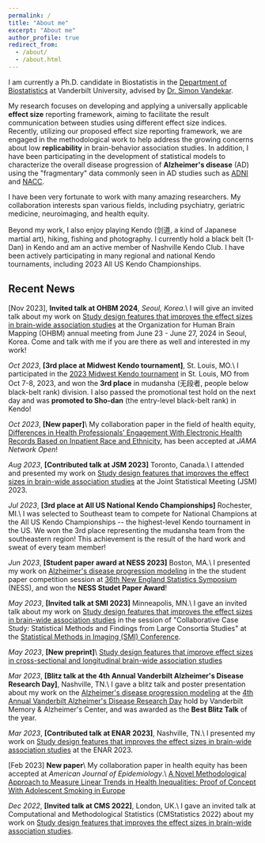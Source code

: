 ```yaml
---
permalink: /
title: "About me"
excerpt: "About me"
author_profile: true
redirect_from: 
  - /about/
  - /about.html
---
```

I am currently a Ph.D. candidate in Biostatistis in the [Department of Biostatistics](https://www.vumc.org/biostatistics/vanderbilt-department-biostatistics) at Vanderbilt University, advised by [Dr. Simon Vandekar](https://simonvandekar.github.io/). 

My research focuses on developing and applying a universally applicable **effect size** reporting framework, aiming to facilitate the result communication between studies using different effect size indices. Recently, utilizing our proposed effect size reporting framework, we are engaged in the methodological work to help address the growing concerns about low **replicability** in brain-behavior association studies. In addition, I have been participating in the development of statistical models to characterize the overall disease progression of **Alzheimer's disease** (AD) using the "fragmentary" data commonly seen in AD studies such as [ADNI](https://adni.loni.usc.edu/) and [NACC](https://naccdata.org/).

I have been very fortunate to work with many amazing researchers. My collaboration interests span various fields, including psychiatry, geriatric medicine, neuroimaging, and health equity. 

Beyond my work, I also enjoy playing Kendo (剑道, a kind of Japanese martial art), hiking, fishing and photography. I currently hold a black belt (1-Dan) in Kendo and am an active member of Nashville Kendo Club. I have been actively participating in many regional and national Kendo tournaments, including 2023 All US Kendo Championships.


## Recent News

[Nov 2023], **Invited talk at OHBM 2024**, *Seoul, Korea*.\\
I will give an invited talk about my work on [Study design features that improves the effect sizes in brain-wide association studies](https://www.biorxiv.org/content/10.1101/2023.05.29.542742v2.abstract) at the Organization for Human Brain Mapping (OHBM) annual meeting from June 23 - June 27, 2024 in Seoul, Korea. Come and talk with me if you are there as well and interested in my work!

*Oct 2023*, **[3rd place at Midwest Kendo tournament]**, St. Louis, MO.\\
I participated in the [2023 Midwest Kendo tournament](https://midwestkendofederation.wordpress.com/upcoming-events/) in St. Louis, MO from Oct 7-8, 2023, and won the **3rd place** in mudansha (无段者, people below black-belt rank) division. I also passed the promotional test hold on the next day and was **promoted to Sho-dan** (the entry-level black-belt rank) in Kendo! 

*Oct 2023*, **[New paper]**\\
My collaboration paper in the field of health equity, [Differences in Health Professionals’ Engagement With Electronic Health Records Based on Inpatient Race and Ethnicity](https://jamanetwork.com/journals/jamanetworkopen/article-abstract/2810366), has been accepted at *JAMA Network Open*!

*Aug 2023*, **[Contributed talk at JSM 2023]** Toronto, Canada.\\
I attended and presented my work on [Study design features that improves the effect sizes in brain-wide association studies](https://www.biorxiv.org/content/10.1101/2023.05.29.542742v2.abstract) at the Joint Statistical Meeting (JSM) 2023.

*Jul 2023*, **[3rd place at All US National Kendo Championships]** Rochester, MI.\\
I was selected to Southeast team to compete for National Champions at the All US Kendo Championships -- the highest-level Kendo tournament in the US. We won the 3rd place representing the mudansha team from the southeastern region! This achievement is the result of the hard work and sweat of every team member!

*Jun 2023*, **[Student paper award at NESS 2023]** Boston, MA.\\
I presented my work on [Alzheimer's disease progression modeling](https://alz-journals.onlinelibrary.wiley.com/doi/full/10.1002/alz.063496) in the the student paper competition session at [36th New England Statistics Symposium](https://archive.nestat.org/symposium2023/html/) (NESS), and won the **NESS Studet Paper Award**!

*May 2023*, **[Invited talk at SMI 2023]** Minneapolis, MN.\\
I gave an invited talk about my work on [Study design features that improves the effect sizes in brain-wide association studies](https://www.biorxiv.org/content/10.1101/2023.05.29.542742v2.abstract) in the session of "Collaborative Case Study: Statistical Methods and Findings from Large Consortia Studies" at the [Statistical Methods in Imaging (SMI) Conference](https://www.sph.umn.edu/events-calendar/statistical-methods-in-imaging-2023/). 

*May 2023*, **[New preprint]**\\
[Study design features that improve effect sizes in cross-sectional and longitudinal brain-wide association studies](https://www.biorxiv.org/content/10.1101/2023.05.29.542742v2.abstract)

*Mar 2023*, **[Blitz talk at the 4th Annual Vanderbilt Alzheimer's Disease Research Day]**, Nashville, TN.\\
I gave a blitz talk and poster presentation about my work on the [Alzheimer's disease progression modeling](https://alz-journals.onlinelibrary.wiley.com/doi/full/10.1002/alz.063496) at the [4th Annual Vanderbilt Alzheimer's Disease Research Day](https://www.vumc.org/vmac/AD-research-day) hold by Vanderbilt Memory & Alzheimer's Center, and was awarded as the **Best Blitz Talk** of the year. 

*Mar 2023*, **[Contributed talk at ENAR 2023]**, Nashville, TN.\\
I presented my work on [Study design features that improves the effect sizes in brain-wide association studies](https://www.biorxiv.org/content/10.1101/2023.05.29.542742v2.abstract) at the ENAR 2023.

[Feb 2023] **New paper**\\
My collaboration paper in health equity has been accepted at *American Journal of Epidemiology*.\\
[A Novel Methodological Approach to Measure Linear Trends in Health Inequalities: Proof of Concept With Adolescent Smoking in Europe](https://academic.oup.com/aje/article/192/6/963/7025827)

*Dec 2022*, **[Invited talk at CMS 2022]**, London, UK.\\
I gave an invited talk at Computational and Methodological Statistics (CMStatistics 2022) about my work on [Study design features that improves the effect sizes in brain-wide association studies](https://www.biorxiv.org/content/10.1101/2023.05.29.542742v2.abstract).







